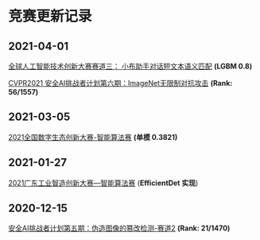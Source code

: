 # 竞赛更新记录

## 2021-04-01

[全球人工智能技术创新大赛赛道三： 小布助手对话短文本语义匹配](https://github.com/AshinWang/iCompetition/tree/master/%E5%85%A8%E7%90%83%E4%BA%BA%E5%B7%A5%E6%99%BA%E8%83%BD%E6%8A%80%E6%9C%AF%E5%88%9B%E6%96%B0%E5%A4%A7%E8%B5%9B%E8%B5%9B%E9%81%93%E4%B8%89%EF%BC%9A%20%E5%B0%8F%E5%B8%83%E5%8A%A9%E6%89%8B%E5%AF%B9%E8%AF%9D%E7%9F%AD%E6%96%87%E6%9C%AC%E8%AF%AD%E4%B9%89%E5%8C%B9%E9%85%8D) **(LGBM 0.8)**

[CVPR2021 安全AI挑战者计划第六期：ImageNet无限制对抗攻击](https://github.com/AshinWang/iCompetition/tree/master/CVPR2021%20%E5%AE%89%E5%85%A8AI%E6%8C%91%E6%88%98%E8%80%85%E8%AE%A1%E5%88%92%E7%AC%AC%E5%85%AD%E6%9C%9F%EF%BC%9AImageNet%E6%97%A0%E9%99%90%E5%88%B6%E5%AF%B9%E6%8A%97%E6%94%BB%E5%87%BB) **(Rank: 56/1557)**

## 2021-03-05

[2021全国数字生态创新大赛-智能算法赛](https://github.com/AshinWang/iCompetition/tree/master/2021%E5%85%A8%E5%9B%BD%E6%95%B0%E5%AD%97%E7%94%9F%E6%80%81%E5%88%9B%E6%96%B0%E5%A4%A7%E8%B5%9B-%E6%99%BA%E8%83%BD%E7%AE%97%E6%B3%95%E8%B5%9B) **(单模 0.3821)**

## 2021-01-27

[2021广东工业智造创新大赛—智能算法赛](https://github.com/AshinWang/iCompetition/tree/master/2021%E5%B9%BF%E4%B8%9C%E5%B7%A5%E4%B8%9A%E6%99%BA%E9%80%A0%E5%88%9B%E6%96%B0%E5%A4%A7%E8%B5%9B%E2%80%94%E6%99%BA%E8%83%BD%E7%AE%97%E6%B3%95%E8%B5%9B) (**EfficientDet 实现**)

## 2020-12-15

[安全AI挑战者计划第五期：伪造图像的篡改检测-赛道2](https://github.com/AshinWang/iCompetition/tree/master/%E5%AE%89%E5%85%A8AI%E6%8C%91%E6%88%98%E8%80%85%E8%AE%A1%E5%88%92%E7%AC%AC%E4%BA%94%E6%9C%9F%EF%BC%9A%E4%BC%AA%E9%80%A0%E5%9B%BE%E5%83%8F%E7%9A%84%E7%AF%A1%E6%94%B9%E6%A3%80%E6%B5%8B-%E8%B5%9B%E9%81%932)  **(Rank: 21/1470)**





